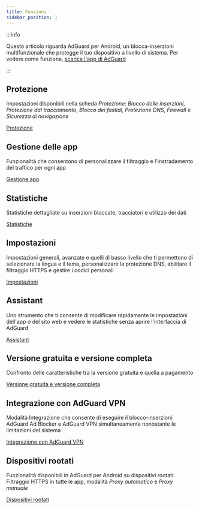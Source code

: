 ```yaml
---
title: Funzioni
sidebar_position: 1
---
```


:::info

Questo articolo riguarda AdGuard per Android, un blocca-inserzioni multifunzionale che protegge il tuo dispositivo a livello di sistema. Per vedere come funziona, [scarica l'app di AdGuard](https://agrd.io/download-kb-adblock)

:::

## Protezione

Impostazioni disponibili nella scheda _Protezione_: _Blocco delle inserzioni_, _Protezione dal tracciamento_, _Blocco dei fastidi_, _Protezione DNS_, _Firewall_ e _Sicurezza di navigazione_

[Protezione](/adguard-for-android/features/protection/protection.md)

## Gestione delle app

Funzionalità che consentono di personalizzare il filtraggio e l'instradamento del traffico per ogni app

[Gestione app](/adguard-for-android/features/app-management.md)

## Statistiche

Statistiche dettagliate su inserzioni bloccate, tracciatori e utilizzo dei dati

[Statistiche](/adguard-for-android/features/statistics.md)

## Impostazioni

Impostazioni generali, avanzate e quelli di basso livello che ti permettono di selezionare la lingua e il tema, personalizzare la protezione DNS, abilitare il filtraggio HTTPS e gestire i codici personali

[Impostazioni](/adguard-for-android/features/settings.md)

## Assistant

Uno strumento che ti consente di modificare rapidamente le impostazioni dell'app o del sito web e vedere le statistiche senza aprire l'interfaccia di AdGuard

[Assistant](/adguard-for-android/features/assistant.md)

## Versione gratuita e versione completa

Confronto delle caratteristiche tra la versione gratuita e quella a pagamento

[Versione gratuita e versione completa](/adguard-for-android/features/free-vs-full.mdx)

## Integrazione con AdGuard VPN

Modalità Integrazione che consente di eseguire il blocco-inserzioni AdGuard Ad Blocker e AdGuard VPN simultaneamente nonostante le limitazioni del sistema

[Integrazione con AdGuard VPN](/adguard-for-android/features/integration-with-vpn.md)

## Dispositivi rootati

Funzionalità disponibili in AdGuard per Android su dispositivi rootati: Filtraggio HTTPS in tutte le app, modalità _Proxy automatico_ e _Proxy manuale_

[Dispositivi rootati](/adguard-for-android/features/rooted.md)
